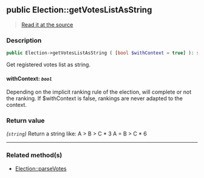 ## public Election::getVotesListAsString

> [Read it at the source](https://github.com/julien-boudry/Condorcet/blob/master/src/ElectionProcess/VotesProcess.php#L129)

### Description    

```php
public Election->getVotesListAsString ( [bool $withContext = true] ): string
```

Get registered votes list as string.
    

#### **withContext:** *`bool`*   
Depending on the implicit ranking rule of the election, will complete or not the ranking. If $withContext is false, rankings are never adapted to the context.    


### Return value   

*(`string`)* Return a string like:
A > B > C * 3
A = B > C * 6


---------------------------------------

### Related method(s)      

* [Election::parseVotes](/Docs/ApiReferences/Election%20Class/Election--parseVotes.md)    
